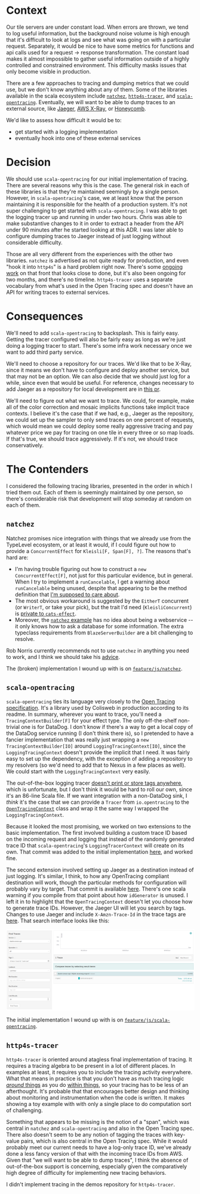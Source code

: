 # Context

Our tile servers are under constant load. When errors are thrown, we tend to log useful information,
but the background noise volume is high enough that it's difficult to look at logs and see what was
going on with a particular request. Separately, it would be nice to have some metrics for functions
and api calls used for a request -> response transformation. The constant load makes it almost
impossible to gather useful information outside of a highly controlled and constrained environment.
This difficulty masks issues that only become visible in production.

There are a few approaches to tracing and dumping metrics that we could use, but we don't know
anything about any of them.  Some of the libraries available in the scala ecosystem include
[`natchez`](https://github.com/tpolecat/natchez), [`http4s-tracer`](https://github.com/profunktor/http4s-tracer),
and [`scala-opentracing`](https://github.com/Colisweb/scala-opentracing). Eventually, we will want to be able to dump traces to an external source, like [Jaeger](https://www.jaegertracing.io/),
[AWS X-Ray](https://aws.amazon.com/xray/), or [Honeycomb](https://www.honeycomb.io/).

We'd like to assess how difficult it would be to:

- get started with a logging implementation
- eventually hook into one of these external services

# Decision

We should use `scala-opentracing` for our initial implementation of tracing. There
are several reasons why this is the case. The general risk in each of these libraries
is that they're maintained seemingly by a single person. However, in `scala-opentracing`'s
case, we at least know that the person maintaining it is responsible for the health of
a production system. It's not super challenging to get started with `scala-opentracing`.
I was able to get the logging tracer up and running in under two hours. Chris was able
to make substantive changes to it in order to extract a header from the API under 90
minutes after he started looking at this ADR. I was later able to configure dumping
traces to Jaeger instead of just logging without considerable difficulty.

Those are all very different from the experiences with the other two libraries. `natchez`
is advertised as not quite ready for production, and even "hook it into `http4s`" is a
hard problem right now. There's some [ongoing work](https://github.com/tpolecat/natchez/issues/5)
on that front that looks close to done, but it's also been ongoing for two months, and there's
no timeline. `http4s-tracer` uses a separate vocabulary from what's used in the
Open Tracing spec and doesn't have an API for writing traces to external services.

# Consequences

We'll need to add `scala-opentracing` to backsplash. This is fairly easy. Getting
the tracer configured will also be fairly easy as long as we're just doing a logging
tracer to start. There's some infra work necessary once we want to add third party
service.

We'll need to choose a repository for our traces. We'd like that to be X-Ray, since
it means we don't have to configure and deploy another service, but that may not be
an option. We can also decide that we should just log for a while, since even that
would be useful. For reference, changes necessary to add Jaeger as a repository
for local development are in
[this pr](https://github.com/jisantuc/tracing-demos/pull/1/files).

We'll need to figure out what we want to trace. We could, for example, make all of
the color correction and mosaic implicits functions take implicit trace contexts.
I believe it's the case that if we had, e.g., Jaeger as the repository, we could
set up the sampler to only send traces on one percent of requests, which would mean
we could deploy some really aggressive tracing and pay whatever price we pay for
tracing on one tile in every three or so map loads. If that's true, we should trace
aggressively. If it's not, we should trace conservatively.

# The Contenders

I considered the following tracing libraries, presented in the order in which I
tried them out. Each of them is seemingly maintained by one person, so there's
considerable risk that development will stop someday at random on each of them.

## `natchez`

Natchez promises nice integration with things that we already use from the
TypeLevel ecosystem, or at least it would, if I could figure out how to provide
a `ConcurrentEffect` for `Kleisli[F, Span[F], ?]`. The reasons that's hard are:

- I'm having trouble figuring out how to construct a `new ConcurrentEffect[F]`,
not just for this particular evidence, but in general. When I try to implement
a `runCancelable`, I get a warning about `runCancelable` being unused,
despite that appearing to be the method definition that [I'm supposed to care
about](https://github.com/typelevel/cats-effect/blob/master/core/shared/src/main/scala/cats/effect/ConcurrentEffect.scala#L42-L61).
- The most obvious workaround is suggested by
the `EitherT` concurrent (or `WriterT`, or take your
pick), but the trait I'd need (`KleisliConcurrent`) is [private to
`cats-effect`](https://github.com/typelevel/cats-effect/blob/master/core/shared/src/main/scala/cats/effect/Concurrent.scala#L749).
- Moreover, the [`natchez`
example](https://github.com/tpolecat/natchez/blob/master/modules/examples/src/main/scala/Example.scala)
has no idea about being a webservice -- it only knows how to ask a database for
some information. The extra typeclass requirements from `BlazeServerBuilder`
are a bit challenging to resolve.

Rob Norris currently recommends not to use `natchez` in
anything you need to work, and I think we should take his
[advice](https://github.com/tpolecat/natchez/blame/efcefbf28c88ab977206df0f394d4141b3c5b2ca/README.md#L60).

The (broken) implementation I wound up with is on
[`feature/js/natchez`](https://github.com/jisantuc/tracing-demos/tree/feature/js/natchez).

## `scala-opentracing`

`scala-opentracing` ties its language very closely to the [Open Tracing
specification](https://opentracing.io/specification/). It's a library used by
Colisweb in production according to its readme. In summary, wherever you want
to trace, you'll need a `TracingContextBuilder[F]` for your effect type. The
only off-the-shelf non-trivial one is for DataDog. I don't know if there's a
way to get a local copy of the DataDog service running (I don't think there
is), so I pretended to have a fancier implementation that was really just
wrapping a `new TracingContextBuilder[IO]` around `LoggingTracingContext[IO]`,
since the `LoggingTracingContext` doesn't provide the implicit that I need. It
was fairly easy to set up the dependency, with the exception of adding
a repository to my resolvers (so we'd need to add that to Nexus in a few
places as well). We could start with the `LoggingTracingContext` very easily.

The out-of-the-box logging tracer [doesn't print or store tags
anywhere](https://github.com/Colisweb/scala-opentracing/blob/e9563d6da8d921e1d4c25178ffb5131e047bd9b0/src/main/scala/com/colisweb/tracing/LoggingTracingContext.scala#L18),
which is unfortunate, but I don't think it would be hard
to roll our own, since it's an 86-line Scala file. If
we want integration with a non-DataDog sink, I _think_
it's the case that we can provide a `Tracer` from `io.opentracing` to the
[`OpenTracingContext`](https://github.com/Colisweb/scala-opentracing/blob/e9563d6da8d921e1d4c25178ffb5131e047bd9b0/src/main/scala/com/colisweb/tracing/OpenTracingContext.scala)
class and wrap it the same way I wrapped the `LoggingTracingContext`.

Because it looked the most promising, we worked on two extensions to the basic implementation.
The first involved building a custom trace ID based on the incoming request and logging that instead
of the randomly generated trace ID that `scala-opentracing`'s `LoggingTracerContext` will
create on its own. That commit was added to the initial implementation [here](https://github.com/jisantuc/tracing-demos/tree/cd8b5b7aa33d35d9f57837451a93b4bdceb96417),
and worked fine.

The second extension involved setting up Jaeger as a destination instead of just logging. It's similar,
I think, to how any OpenTracing compliant destination will work, though the particular methods for
configuration will probably vary by target. That commit is available [here](https://github.com/jisantuc/tracing-demos/tree/e8986e32da61b0a4d01c688fa2f5c2ca5a432f6f). There's one scala warning if you compile from that point
about how `idGenerator` is unused. I left it in to highlight that the `OpenTracingContext` doesn't let
you choose how to generate trace IDs. However, the Jaeger UI will let you search by tags. Changes to use
Jaeger and include `X-Amzn-Trace-Id` in the trace tags are [here](https://github.com/jisantuc/tracing-demos/tree/fa931325c55286290cebb64b6753186363f2b999).
That search interface looks like this:

![Jaeger search](./images/adr-0028-search-by-tag.png)

The initial implementation I wound up with is on
[`feature/js/scala-opentracing`](https://github.com/jisantuc/tracing-demos/tree/f02408d4942c14eec84dd676199056e8e1b99add).

## `http4s-tracer`

`http4s-tracer` is oriented around atagless final
implementation of tracing. It requires a tracing algebra to
be present in a lot of different places. In examples at least,
it requires you to include the tracing activity everywhere.  What
that means in practice is that you don't have as much tracing logic [_around_
things](https://github.com/jisantuc/tracing-demos/blob/feature/js/scala-opentracing/app-backend/api/src/main/scala/com/jisantuc/tracingdemos/InterpreterService.scala#L27-L29)
as you do [within
things](https://http4s-tracer.profunktor.dev/guide.html#traced-programs),
so your tracing has to be less of an afterthought. It's probable that that
encourages better design and thinking about monitoring and instrumentation
when the code is written. It makes showing a toy example with with only a
single place to do computation sort of challenging.

Something that appears to be missing is the notion of a "span", which was
central in `natchez` and `scala-opentracing` and also in the Open Tracing spec.
There also doesn't seem to be any notion of tagging the traces with key-value
pairs, which is also central in the Open Tracing spec. While it would probably
meet our current needs to have a log-only trace ID, we've already done a less
fancy version of that with the incoming trace IDs from AWS. Given that "we
will want to be able to dump traces", I think the absence of out-of-the-box
support is concerning, especially given the comparatively high degree of
difficulty for implementing new tracing behaviors.

I didn't implement tracing in the demos repository for `http4s-tracer`.
